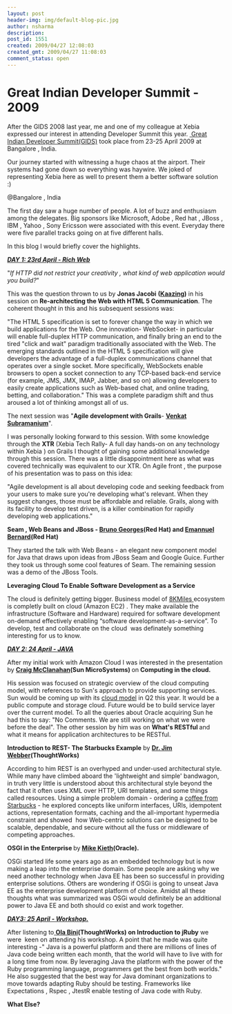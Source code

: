 ```yaml
---
layout: post
header-img: img/default-blog-pic.jpg
author: nsharma
description: 
post_id: 1551
created: 2009/04/27 12:08:03
created_gmt: 2009/04/27 11:08:03
comment_status: open
---
```


# Great Indian Developer Summit - 2009

<p>After the GIDS 2008 last year, me and one of my colleague at Xebia expressed our interest in attending Developer Summit this year. <a href="http://www.devmarch.com/developersummit/" target="_blank"> Great Indian Developer Summit(GIDS)</a> took place from 23-25 April 2009 at Bangalore , India.</p>
<p>Our journey started with witnessing a huge chaos at the airport. Their systems had gone down so everything was haywire. We joked of representing Xebia here as well to present them a better software solution  :)</p>
<p>@Bangalore , India</p>
<p>The first day saw a huge number of people. A lot of buzz and enthusiasm among the delegates. Big sponsors like Microsoft, Adobe , Red hat , JBoss , IBM , Yahoo , Sony Ericsson were associated with this event. Everyday there were five parallel tracks going on at five different halls.</p>
<p>In this blog I would briefly cover the highlights.<!--more--></p>
<p><em><strong><span style="text-decoration: underline;">DAY 1: 23rd April - Rich Web</span></strong></em></p>
<p>"<em>If HTTP did not restrict your creativity , what kind of web application would you build?</em>"</p>
<p>This was the question thrown to us by <strong>Jonas Jacobi</strong> <strong>(<a href="http://www.kaazing.com/" target="_blank">Kaazing</a>)</strong> in his session on <strong>Re-architecting the Web with HTML 5 Communication</strong>. The coherent thought in this and his subsequent sessions was:</p>
<p>"The HTML 5 specification is set to forever change the way in which we build applications for the Web. One innovation- WebSocket- in particular will enable full-duplex HTTP communication, and finally bring an end to the tired "click and wait" paradigm traditionally associated with the Web. The emerging standards outlined in the HTML 5 specification will give developers the advantage of a full-duplex communications channel that operates over a single socket. More specifically, WebSockets enable browsers to open a socket connection to any TCP-based back-end service (for example, JMS, JMX, IMAP, Jabber, and so on) allowing developers to easily create applications such as Web-based chat, and online trading, betting, and collaboration." This was a complete paradigm shift and thus aroused a lot of thinking amongst all of us.</p>
<p>The next session was "<strong>Agile development with Grails</strong>- <a href="http://www.agiledeveloper.com/blog/" target="_blank"><strong>Venkat Subramanium</strong></a>".</p>
<p>I was personally looking forward to this session. With some knowledge through the <strong>XTR</strong> (Xebia Tech Rally- A full day hands-on on any technology within Xebia ) on Grails I thought of gaining some additional knowledge through this session. There was a little disappointment here as what was covered technically was equivalent to our XTR. On Agile front , the purpose of his presentation was to pass on this idea:</p>
<p>"Agile development is all about developing code and seeking feedback from your users to make sure you're developing what's relevant. When they suggest changes, those must be affordable and reliable. Grails, along with its facility to develop test driven, is a killer combination for rapidly developing web applications."</p>
<p><strong>Seam , Web Beans and JBoss - <a href="http://www.idc.com/events/emea/emea_sp_georges_bruno.jsp" target="_blank">Bruno Georges</a>(Red Hat) and <a href="http://qconsf.com/sf2008/speaker/Emmanuel+Bernard" target="_blank">Emannuel Bernard</a>(Red Hat)</strong></p>
<p>They started the talk with Web Beans - an elegant new component model for Java that draws upon ideas from JBoss Seam and Google Guice. Further they took us through some cool features of Seam. The remaining session was a demo of the JBoss Tools.</p>
<p><strong>Leveraging Cloud To Enable Software Development as a Service
</strong></p>
<p>The cloud is definitely getting bigger. Business model of <a href="http://www.8kmiles.com/web/guest/home" target="_blank">8KMiles </a>ecosystem is completly built on cloud (Amazon EC2) . They make available the infrastructure (Software and Hardware) required for software development on-demand effectively enabling “software development-as-a-service”. To develop, test and collaborate on the cloud  was definately something interesting for us to know.</p>
<p><em><strong><span style="text-decoration: underline;">DAY 2: 24 April - JAVA</span></strong></em></p>
<p><strong><a href="http://www.devmarch.com/developersummit/sessions.html#session57" target="_blank"></a></strong></p>
<p>After my initial work with Amazon Cloud I was interested in the presentation by <strong><a href="http://en.wikipedia.org/wiki/Craig_McClanahan" target="_blank">Craig McClanahan</a>(Sun MicroSystems) </strong>on<strong> Computing in the cloud.</strong></p>
<p>His session was focused on strategic overview of the cloud computing model, with references to Sun's approach to provide supporting services. Sun would be coming up with its <a href="http://www.sun.com/solutions/cloudcomputing/index.jsp" target="_blank">cloud model</a> in Q2 this year. It would be a public compute and storage cloud. Future would be to build service layer over the current model. To all the queries about Oracle acquiring Sun he had this to say: "No Comments. We are still working on what we were  before the deal". The other session by him was on <strong>What's RESTful </strong>and what it means for application architectures to be RESTful.</p>
<p><strong>Introduction to REST- The Starbucks Example</strong> by <strong><a href="http://jim.webber.name/" target="_blank">Dr. Jim Webber</a>(ThoughtWorks)</strong></p>
<p>According to him REST is an overhyped and under-used architectural style. While many have climbed aboard the 'lightweight and simple' bandwagon, in truth very little is understood about this architectural style beyond the fact that it often uses XML over HTTP, URI templates, and some things called resources. Using a simple problem domain - ordering a <a href="http://jim.webber.name/2008/10/05/c5739b87-c962-4753-833c-c1415369450c.aspx" target="_blank">coffee from Starbucks</a> - he explored concepts like uniform interfaces, URIs, idempotent actions, representation formats, caching and the all-important hypermedia constraint and showed  how Web-centric solutions can be designed to be scalable, dependable, and secure without all the fuss or middleware of competing approaches.</p>
<p><strong>OSGI in the Enterprise </strong>by<strong> <a href="http://tv.sys-con.com/node/109202" target="_blank">Mike Kieth</a>(Oracle).</strong></p>
<p>OSGi started life some years ago as an embedded technology but is now making a leap into the enterprise domain. Some people are asking why we need another technology when Java EE has been so successful in providing enterprise solutions. Others are wondering if OSGi is going to unseat Java EE as the enterprise development platform of choice. Amidst all these thoughts what was summarized was OSGi would definitely be an additional power to Java EE and both should co exist and work together.</p>
<p><em><strong><span style="text-decoration: underline;">DAY3: 25 April - Workshop.</span></strong></em></p>
<p>After listening to<a href="http://jruby.codehaus.org/The+JRuby+Tutorial+Part+1+-+Getting+Started" target="_blank"> </a><strong><a href="http://jruby.codehaus.org/The+JRuby+Tutorial+Part+1+-+Getting+Started" target="_blank">Ola Bini</a>(ThoughtWorks) on Introduction to jRuby</strong> we  were  keen on attending his workshop. A point that he made was quite interesting -" Java is a powerful platform and there are millions of lines of Java code being written each month, that the world will have to live with for a long time from now. By leveraging Java the platform with the power of the Ruby programming language, programmers get the best from both worlds."  He also suggested that the best way for Java dominant organizations to move towards adapting Ruby should be testing. Frameworks like Expectations , Rspec , JtestR enable testing of Java code with Ruby.</p>
<p><strong>What Else?</strong></p>